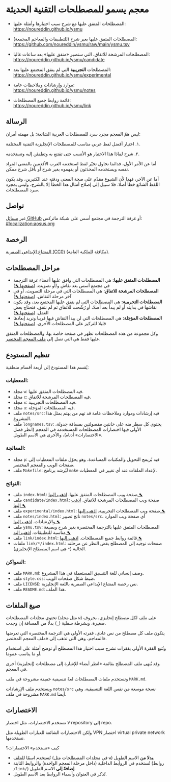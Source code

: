 # معجم يسمو للمصطلحات التقنية الحديثة

- المصطلحات المتفق عليها مع شرح سبب اختيارها وأمثلة عليها:  
  https://noureddin.github.io/ysmu

- المصطلحات المتفق عليها بغير شرح (للتطبيقات والمعاجم المجمعة):  
  https://github.com/noureddin/ysmu/raw/main/ysmu.tsv

- المصطلحات المرشحة للاتفاق، التي ستصير «متفق عليها» بعد ساعات غالبا:  
  https://noureddin.github.io/ysmu/candidate

- المصطلحات **التجريبية** التي لم يتفق المجتمع عليها بعد:  
  https://noureddin.github.io/ysmu/experimental

- موارد وإرشادات وملاحظات عامة:  
  https://noureddin.github.io/ysmu/notes

- قائمة روابط جميع المصطلحات:  
  https://noureddin.github.io/ysmu/link

## الرسالة

ليس همّ المعجم مجرد سرد للمصطلحات العربية الشائعة؛ بل مهمته أمران:

١. اختيار أفضل لفظ عربي مناسب للمصطلحات الإنجليزية التقنية المختلفة.

٢. شرح لماذا هذا الاختيار هو الأنسب حتى تقتنع به وتطمئن إليه وتستخدمه.

أما عن الأمر الأول، فدائما نحاول تخيّر لفظ استخدمه العرب الأقدمين بالمعنى المراد نفسه ويستخدمه المحدَثون أو يفهموه بغير شرح أو بأقل شرح ممكن.

أما عن الآخر، فهذا لأن الشيوع مقدّم على صحة المعنى ودقته عند الكثيرين، وقد يكون اللفظ الشائع خطأ أصلا. فلا سبيل إلى إصلاح أمثال هذا الخطأ إلا بالشرح، وليس بمجرد سرد المصطلحات.

## تواصل

عبر [مسائل GitHub](https://github.com/noureddin/ysmu/issues/)
أو غرفة الترجمة في مجتمع أسس على شبكة ماتركس: [‪#localization:aosus.org‬](https://matrix.to/#/#localization:aosus.org)

## الرخصة

[المشاع الإبداعي الصفرية (CC0)](https://creativecommons.org/choose/zero/) (مكافئة للملكية العامة).

## مراحل المصطلحات

- **المصطلحات المتفق عليها:** هي المصطلحات التي وافق عليها أعضاء غرفة الترجمة في مجتمع أسس بعد نقاش و/أو تصويت. ([صفحتها ⬉](https://noureddin.github.io/ysmu/))
- **المصطلحات المرشحة للاتفاق:** هي المصطلحات التي في مرحلة التصويت، أو في آخر مرحلة النقاش. ([صفحتها ⬉](https://noureddin.github.io/ysmu/candidate/))
- **المصطلحات التجريبية:** هي المصطلحات التي لم يتفق عليها المجتمع بعد، وقد يكون نقاشها في بدايته أو لم يبدأ بعد أصلا، أو رُشّحت للاتفاق ثم لم نتفق، فتحتاج بعض العمل. ([صفحتها ⬉](https://noureddin.github.io/ysmu/experimental/))
- **المصطلحات المؤجلة:** هي المصطلحات التي لن يبدأ النقاش فيها قريبا ونريد إبعادها قليلا للتركيز على المصطلحات الأخرى. ([صفحتها ⬉](https://noureddin.github.io/ysmu/unstaged/))

وكل مجموعة من هذه المصطلحات تظهر في صفحة خاصة بها، والمصطلحات المتفق عليها فقط هي التي تصل إلى [ملف المعجم المختصر](https://github.com/noureddin/ysmu/raw/main/ysmu.tsv).

## تنظيم المستودع

يُقسم هذا المستودع إلى أربعة أقسام منطقية:

### المعطيات:

- مجلد `w`: فيه المصطلحات المتفق عليها.
- مجلد `c`: فيه المصطلحات المرشحة للاتفاق.
- مجلد `x`: فيه المصطلحات التجريبية.
- مجلد `u`: فيه المصطلحات المؤجلة.
- ملف `notes/src`: فيه إرشادات وموارد وملاحظات عامة قد تهم من يهتم بمثل هذا المشروع.
- ملف `longnames.tsv`: يحتوي كل سطر منه على خانتين مفصولتين بمسافة جدولة، الأولى فيها اختصارات المصطلحات المستخدمة في المعجم (انظر فصل «الاختصارات» أدناه)، والأخرى هي الاسم الطويل.

### المعالجة:

- مجلد `p`: فيه بُريمج التحويل والمكتبات المساعدة، وهو يحوّل ملفات المعطيات إلى صفحات الويب والمعجم المختصر.
- ملف `Makefile`: ليُرشد برنامج `make` لإعداد الملفات عند أي تغيير في المعطيات.

### النواتج:

- ملف `index.html`: صفحة ويب المصطلحات المتفق عليها. [اذهب إليها ⬉](https://noureddin.github.io/ysmu/)
- ملف `candidate/index.html`: صفحة ويب المصطلحات المرشحة للاتفاق. [اذهب إليها ⬉](https://noureddin.github.io/ysmu/candidate/)
- ملف `experimental/index.html`: صفحة ويب المصطلحات التجريبية. [اذهب إليها ⬉](https://noureddin.github.io/ysmu/experimental/)
- ملف `notes/index.html`:  ناتج تصيير `notes/src`، أي صفحة ويب الموارد والإرشادات. [اذهب إليها ⬉](https://noureddin.github.io/ysmu/notes/)
- ملف `ysmu.tsv`: المصطلحات المتفق عليها بالترجمة المختصرة بغير شرح وبصيغة مناسبة للتطبيقات. [اذهب إليه ⬉](https://github.com/noureddin/ysmu/raw/main/ysmu.tsv)
- ملف `link/index.html`: قائمة روابط جميع المصطلحات. [اذهب إليها ⬉](https://noureddin.github.io/ysmu/link/)
- ملفات `link/*/index.html`: صفحات توجيه إلى المصطلح بغض النظر عن مرحلته الحالية (`*` هي اسم المصطلح الإنجليزي).

### السواكن:

- ملف `MARK.md`: وصف إنساني للغة التنسيق المستعملة في هذا المشروع.
- ملف `style.css`: ضبط شكل صفحات الويب.
- ملف `LICENSE`: نص رخصة المشاع الإبداعي الصفرية باللغة الإنجليزية.
- ملف `README.md`: هذا الملف.

## صيغ الملفات

تحتوي مجلدات المصطلحات (مثل مجلد `w`) على ملف لكل مصطلح إنجليزي، بحروف صغيرة، وبشرطة سفلية (`_`) بدلا من المسافة إن وجدت.

يتكون ملف كل مصطلح من نص عادي، فقرته الأولى هي الترجمة المختصرة التي تعرضها المعاجم، وهي التى تذهب إلى «ملف المعجم المختصر».

وتُتبع الفقرة الأولى بفقرات تشرح سبب اختيار هذا المصطلح أو توضح أمثلة على استخدام أو ما يناسب عموما.

وقد يُنهى ملف المصطلح بقائمة «انظر أيضا» للإشارة إلى مصطلحات (إنجليزية) أخرى في المعجم.

وتستخدم ملفات المصطلحات لغةً تنسيقية خفيفة مشروحة في ملف `MARK.md`.

ويستخدم ملف الإرشادات `notes/src` نسخة موسعة من نفس اللغة التنسيقية، وهي مشروحة في ملف `MARK.md` أيضا.

## الاختصارات

لا نستخدم الاختصارات، مثل اختصار repository إلى repo.

ولكن الاختصارات الشائعة للعبارات الطويلة مثل VPN اختصار virtual private network نستخدمها.

كيف «نستخدم» الاختصارات؟

- تُستخدم اسمًا للملف (في مجلدات المصطلحات مثل `w`) **بدلا من** الاسم الطويل.
- تُستخدم في الروابط الداخلية (داخل مرحلة المعجم الواحدة) والروابط الثابتة (روابط `/link/`) **إضافةً إلى** الاسم الطويل.
- تُذكر في العنوان وأسماء الروابط بعد الاسم الطويل.

